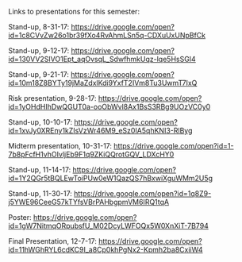 Links to presentations for this semester:

Stand-up, 8-31-17: https://drive.google.com/open?id=1c8CVvZw26o1br39fXo4RvAhmLSn5q-CDXuUxUNpBfCk

Stand-up, 9-12-17: https://drive.google.com/open?id=130VV2SIVO1Ept_aqOvsqL_SdwfhmkUqz-lqe5HsSGI4

Stand-up, 9-21-17: https://drive.google.com/open?id=10m18Z8BYTy19jMaZdxlKdi9YxfT2IVm8Tu3UwmT7IxQ

Risk presentation, 9-28-17: https://drive.google.com/open?id=1yOHdHIhDwQGUT0a-ooObWvl8Ax1BsS3RBg9UOzVC0y0

Stand-up, 10-10-17: https://drive.google.com/open?id=1xvJy0XREny1kZIsVzWr46M9_eSz0IA5qhKNI3-RlByg

Midterm presentation, 10-31-17: https://drive.google.com/open?id=1-7b8pFcfH1vhOIvljEb9F1q9ZKiQQrotGQV_LDXcHY0

Stand-up, 11-14-17: https://drive.google.com/open?id=1Y2QGr5tBQLEwToiPUw0eW1QazQS7hBxwiXguWMm2U5g

Stand-up, 11-30-17: https://drive.google.com/open?id=1q8Z9-j5YWE96CeeG57kTYfsVBrPAHbgpmVM6IRQ1tqA

Poster: https://drive.google.com/open?id=1gW7NitmqORpubsfU_M02DcyLWFOQx5W0XnXiT-7B794

Final Presentation, 12-7-17: https://drive.google.com/open?id=11hWGhRYL6cdKC9I_a8Cp0khPgNx2-Kpmh2ba8CxiiW4
